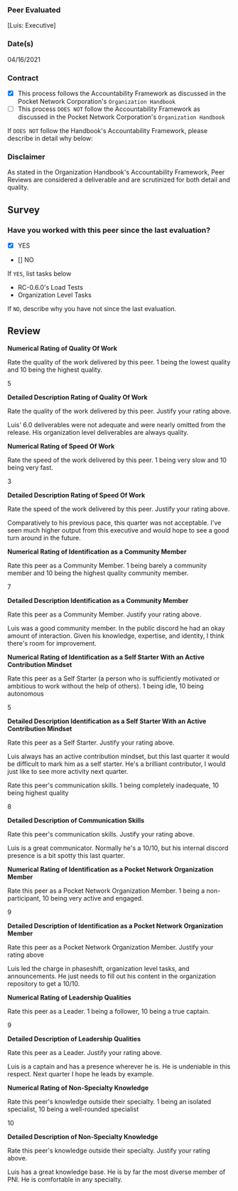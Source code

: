 ### Peer Evaluated
[Luis: Executive]
### Date(s)
04/16/2021
### Contract
- [X] This process follows the Accountability Framework as discussed in the Pocket Network Corporation's `Organization Handbook`
- [ ] This process `DOES NOT` follow the Accountability Framework as discussed in the Pocket Network Corporation's `Organization Handbook`

If `DOES NOT` follow the Handbook's Accountability Framework, please describe in detail why below:

### Disclaimer
As stated in the Organization Handbook's Accountability Framework, Peer Reviews are considered a deliverable and are scrutinized for both detail and quality.
## Survey
### Have you worked with this peer since the last evaluation?
- [X] YES
- [] NO

If `YES`, list tasks below
- RC-0.6.0's Load Tests
- Organization Level Tasks

If `NO`, describe why you have not since the last evaluation.

## Review
**Numerical Rating of Quality Of Work** 

Rate the quality of the work delivered by this peer. 1 being the lowest quality and 10 being the highest quality.

5

**Detailed Description Rating of Quality Of Work** 

Rate the quality of the work delivered by this peer. Justify your rating above.

Luis' 6.0 deliverables were not adequate and were nearly omitted from the release. His organization level deliverables are always quality.

**Numerical Rating of Speed Of Work** 

Rate the speed of the work delivered by this peer. 1 being very slow and 10 being very fast.

3

**Detailed Description Rating of Speed Of Work** 

Rate the speed of the work delivered by this peer. Justify your rating above.

Comparatively to his previous pace, this quarter was not acceptable. I've seen much higher output from this executive and would hope to see a good turn around in the future.

**Numerical Rating of Identification as a Community Member** 

Rate this peer as a Community Member. 1 being barely a community member and 10 being the highest quality community member.

7

**Detailed Description Identification as a Community Member** 

Rate this peer as a Community Member. Justify your rating above.

Luis was a good community member. In the public discord he had an okay amount of interaction. Given his knowledge, expertise, and identity, I think there's room for improvement. 

**Numerical Rating of Identification as a Self Starter With an Active Contribution Mindset** 

Rate this peer as a Self Starter (a person who is sufficiently motivated or ambitious to work without the help of others).
1 being idle, 10 being autonomous

5

**Detailed Description Identification as a Self Starter With an Active Contribution Mindset** 

Rate this peer as a Self Starter. Justify your rating above.

Luis always has an active contribution mindset, but this last quarter it would be difficult to mark him as a self starter. He's a brilliant contributor, I would just like to see more activity next quarter.

Rate this peer's communication skills. 1 being completely inadequate, 10 being highest quality

8

**Detailed Description of Communication Skills** 

Rate this peer's communication skills. Justify your rating above.

Luis is a great communicator. Normally he's a 10/10, but his internal discord presence is a bit spotty this last quarter.

**Numerical Rating of Identification as a Pocket Network Organization Member** 

Rate this peer as a Pocket Network Organization Member. 1 being a non-participant, 10 being very active and engaged.

9

**Detailed Description of Identification as a Pocket Network Organization Member** 

Rate this peer as a Pocket Network Organization Member. Justify your rating above

Luis led the charge in phaseshift, organization level tasks, and announcements. He just needs to fill out his content in the organization repository to get a 10/10.

**Numerical Rating of Leadership Qualities** 

Rate this peer as a Leader. 1 being a follower, 10 being a true captain.

9

**Detailed Description of Leadership Qualities** 

Rate this peer as a Leader. Justify your rating above.

Luis is a captain and has a presence wherever he is. He is undeniable in this respect. Next quarter I hope he leads by example.

**Numerical Rating of Non-Specialty Knowledge** 

Rate this peer's knowledge outside their specialty. 1 being an isolated specialist, 10 being a well-rounded specialist

10

**Detailed Description of Non-Specialty Knowledge** 

Rate this peer's knowledge outside their specialty. Justify your rating above.

Luis has a great knowledge base. He is by far the most diverse member of PNI. He is comfortable in any specialty.
